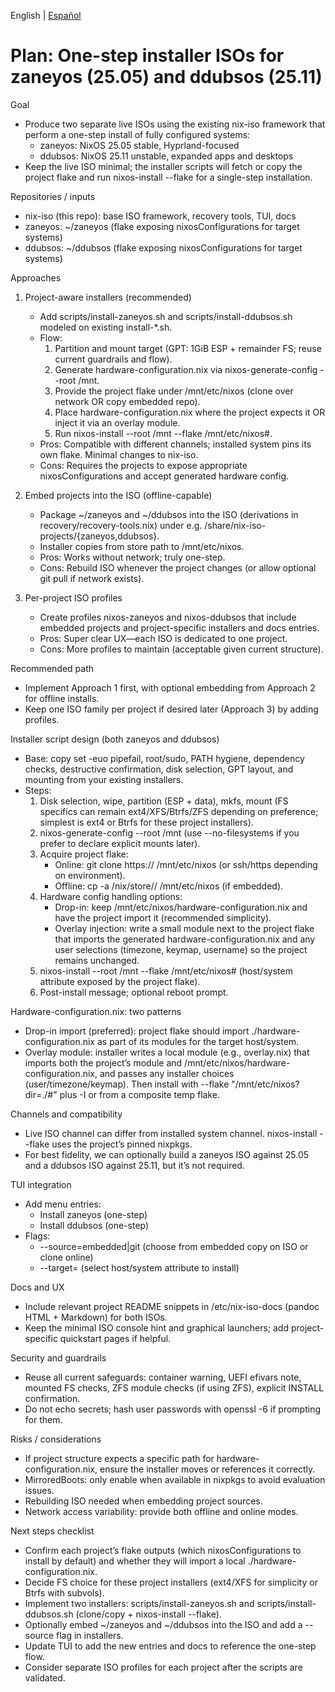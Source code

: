 <!--
Author: Don Williams (aka ddubs)
Created: 2025-08-27
Project: https://github.com/dwilliam62/nix-iso
-->

English | [Español](./ddubsos-zaneyos-install-iso-plan.es.md)

# Plan: One-step installer ISOs for zaneyos (25.05) and ddubsos (25.11)

Goal
- Produce two separate live ISOs using the existing nix-iso framework that perform a one-step install of fully configured systems:
  - zaneyos: NixOS 25.05 stable, Hyprland-focused
  - ddubsos: NixOS 25.11 unstable, expanded apps and desktops
- Keep the live ISO minimal; the installer scripts will fetch or copy the project flake and run nixos-install --flake for a single-step installation.

Repositories / inputs
- nix-iso (this repo): base ISO framework, recovery tools, TUI, docs
- zaneyos: ~/zaneyos (flake exposing nixosConfigurations for target systems)
- ddubsos: ~/ddubsos (flake exposing nixosConfigurations for target systems)

Approaches
1) Project-aware installers (recommended)
   - Add scripts/install-zaneyos.sh and scripts/install-ddubsos.sh modeled on existing install-*.sh.
   - Flow:
     1. Partition and mount target (GPT: 1GiB ESP + remainder FS; reuse current guardrails and flow).
     2. Generate hardware-configuration.nix via nixos-generate-config --root /mnt.
     3. Provide the project flake under /mnt/etc/nixos (clone over network OR copy embedded repo).
     4. Place hardware-configuration.nix where the project expects it OR inject it via an overlay module.
     5. Run nixos-install --root /mnt --flake /mnt/etc/nixos#<target>.
   - Pros: Compatible with different channels; installed system pins its own flake. Minimal changes to nix-iso.
   - Cons: Requires the projects to expose appropriate nixosConfigurations and accept generated hardware config.

2) Embed projects into the ISO (offline-capable)
   - Package ~/zaneyos and ~/ddubsos into the ISO (derivations in recovery/recovery-tools.nix) under e.g. /share/nix-iso-projects/{zaneyos,ddubsos}.
   - Installer copies from store path to /mnt/etc/nixos.
   - Pros: Works without network; truly one-step.
   - Cons: Rebuild ISO whenever the project changes (or allow optional git pull if network exists).

3) Per-project ISO profiles
   - Create profiles nixos-zaneyos and nixos-ddubsos that include embedded projects and project-specific installers and docs entries.
   - Pros: Super clear UX—each ISO is dedicated to one project.
   - Cons: More profiles to maintain (acceptable given current structure).

Recommended path
- Implement Approach 1 first, with optional embedding from Approach 2 for offline installs.
- Keep one ISO family per project if desired later (Approach 3) by adding profiles.

Installer script design (both zaneyos and ddubsos)
- Base: copy set -euo pipefail, root/sudo, PATH hygiene, dependency checks, destructive confirmation, disk selection, GPT layout, and mounting from your existing installers.
- Steps:
  1. Disk selection, wipe, partition (ESP + data), mkfs, mount (FS specifics can remain ext4/XFS/Btrfs/ZFS depending on preference; simplest is ext4 or Btrfs for these project installers).
  2. nixos-generate-config --root /mnt (use --no-filesystems if you prefer to declare explicit mounts later).
  3. Acquire project flake:
     - Online: git clone https://<repo> /mnt/etc/nixos (or ssh/https depending on environment).
     - Offline: cp -a /nix/store/<project-symlink>/ /mnt/etc/nixos (if embedded).
  4. Hardware config handling options:
     - Drop-in: keep /mnt/etc/nixos/hardware-configuration.nix and have the project import it (recommended simplicity).
     - Overlay injection: write a small module next to the project flake that imports the generated hardware-configuration.nix and any user selections (timezone, keymap, username) so the project remains unchanged.
  5. nixos-install --root /mnt --flake /mnt/etc/nixos#<target> (host/system attribute exposed by the project flake).
  6. Post-install message; optional reboot prompt.

Hardware-configuration.nix: two patterns
- Drop-in import (preferred): project flake should import ./hardware-configuration.nix as part of its modules for the target host/system.
- Overlay module: installer writes a local module (e.g., overlay.nix) that imports both the project’s module and /mnt/etc/nixos/hardware-configuration.nix, and passes any installer choices (user/timezone/keymap). Then install with --flake "/mnt/etc/nixos?dir=./#<target>" plus -I or from a composite temp flake.

Channels and compatibility
- Live ISO channel can differ from installed system channel. nixos-install --flake uses the project’s pinned nixpkgs.
- For best fidelity, we can optionally build a zaneyos ISO against 25.05 and a ddubsos ISO against 25.11, but it’s not required.

TUI integration
- Add menu entries:
  - Install zaneyos (one-step)
  - Install ddubsos (one-step)
- Flags:
  - --source=embedded|git (choose from embedded copy on ISO or clone online)
  - --target=<flakeAttr> (select host/system attribute to install)

Docs and UX
- Include relevant project README snippets in /etc/nix-iso-docs (pandoc HTML + Markdown) for both ISOs.
- Keep the minimal ISO console hint and graphical launchers; add project-specific quickstart pages if helpful.

Security and guardrails
- Reuse all current safeguards: container warning, UEFI efivars note, mounted FS checks, ZFS module checks (if using ZFS), explicit INSTALL confirmation.
- Do not echo secrets; hash user passwords with openssl -6 if prompting for them.

Risks / considerations
- If project structure expects a specific path for hardware-configuration.nix, ensure the installer moves or references it correctly.
- MirroredBoots: only enable when available in nixpkgs to avoid evaluation issues.
- Rebuilding ISO needed when embedding project sources.
- Network access variability: provide both offline and online modes.

Next steps checklist
- Confirm each project’s flake outputs (which nixosConfigurations to install by default) and whether they will import a local ./hardware-configuration.nix.
- Decide FS choice for these project installers (ext4/XFS for simplicity or Btrfs with subvols).
- Implement two installers: scripts/install-zaneyos.sh and scripts/install-ddubsos.sh (clone/copy + nixos-install --flake).
- Optionally embed ~/zaneyos and ~/ddubsos into the ISO and add a --source flag in installers.
- Update TUI to add the new entries and docs to reference the one-step flow.
- Consider separate ISO profiles for each project after the scripts are validated.


